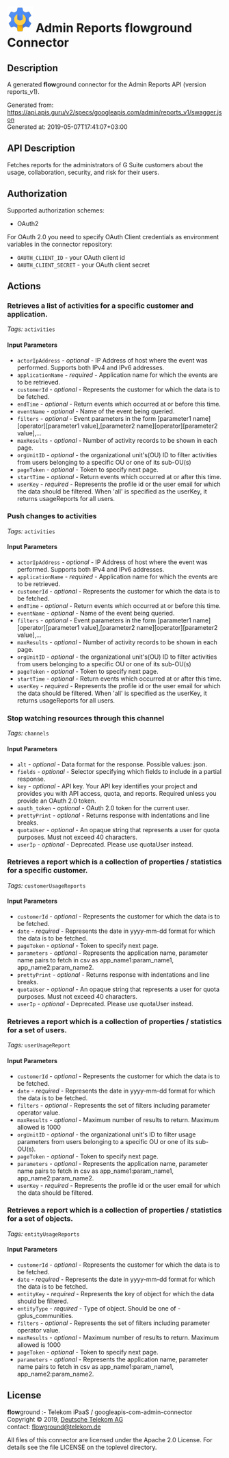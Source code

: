 # ![LOGO](logo.png) Admin Reports **flow**ground Connector

## Description

A generated **flow**ground connector for the Admin Reports API (version reports_v1).

Generated from: https://api.apis.guru/v2/specs/googleapis.com/admin/reports_v1/swagger.json<br/>
Generated at: 2019-05-07T17:41:07+03:00

## API Description

Fetches reports for the administrators of G Suite customers about the usage, collaboration, security, and risk for their users.

## Authorization

Supported authorization schemes:
- OAuth2

For OAuth 2.0 you need to specify OAuth Client credentials as environment variables in the connector repository:
* `OAUTH_CLIENT_ID` - your OAuth client id
* `OAUTH_CLIENT_SECRET` - your OAuth client secret

## Actions

### Retrieves a list of activities for a specific customer and application.

*Tags:* `activities`

#### Input Parameters
* `actorIpAddress` - _optional_ - IP Address of host where the event was performed. Supports both IPv4 and IPv6 addresses.
* `applicationName` - _required_ - Application name for which the events are to be retrieved.
* `customerId` - _optional_ - Represents the customer for which the data is to be fetched.
* `endTime` - _optional_ - Return events which occurred at or before this time.
* `eventName` - _optional_ - Name of the event being queried.
* `filters` - _optional_ - Event parameters in the form [parameter1 name][operator][parameter1 value],[parameter2 name][operator][parameter2 value],...
* `maxResults` - _optional_ - Number of activity records to be shown in each page.
* `orgUnitID` - _optional_ - the organizational unit's(OU) ID to filter activities from users belonging to a specific OU or one of its sub-OU(s)
* `pageToken` - _optional_ - Token to specify next page.
* `startTime` - _optional_ - Return events which occurred at or after this time.
* `userKey` - _required_ - Represents the profile id or the user email for which the data should be filtered. When 'all' is specified as the userKey, it returns usageReports for all users.

### Push changes to activities

*Tags:* `activities`

#### Input Parameters
* `actorIpAddress` - _optional_ - IP Address of host where the event was performed. Supports both IPv4 and IPv6 addresses.
* `applicationName` - _required_ - Application name for which the events are to be retrieved.
* `customerId` - _optional_ - Represents the customer for which the data is to be fetched.
* `endTime` - _optional_ - Return events which occurred at or before this time.
* `eventName` - _optional_ - Name of the event being queried.
* `filters` - _optional_ - Event parameters in the form [parameter1 name][operator][parameter1 value],[parameter2 name][operator][parameter2 value],...
* `maxResults` - _optional_ - Number of activity records to be shown in each page.
* `orgUnitID` - _optional_ - the organizational unit's(OU) ID to filter activities from users belonging to a specific OU or one of its sub-OU(s)
* `pageToken` - _optional_ - Token to specify next page.
* `startTime` - _optional_ - Return events which occurred at or after this time.
* `userKey` - _required_ - Represents the profile id or the user email for which the data should be filtered. When 'all' is specified as the userKey, it returns usageReports for all users.

### Stop watching resources through this channel

*Tags:* `channels`

#### Input Parameters
* `alt` - _optional_ - Data format for the response.
    Possible values: json.
* `fields` - _optional_ - Selector specifying which fields to include in a partial response.
* `key` - _optional_ - API key. Your API key identifies your project and provides you with API access, quota, and reports. Required unless you provide an OAuth 2.0 token.
* `oauth_token` - _optional_ - OAuth 2.0 token for the current user.
* `prettyPrint` - _optional_ - Returns response with indentations and line breaks.
* `quotaUser` - _optional_ - An opaque string that represents a user for quota purposes. Must not exceed 40 characters.
* `userIp` - _optional_ - Deprecated. Please use quotaUser instead.

### Retrieves a report which is a collection of properties / statistics for a specific customer.

*Tags:* `customerUsageReports`

#### Input Parameters
* `customerId` - _optional_ - Represents the customer for which the data is to be fetched.
* `date` - _required_ - Represents the date in yyyy-mm-dd format for which the data is to be fetched.
* `pageToken` - _optional_ - Token to specify next page.
* `parameters` - _optional_ - Represents the application name, parameter name pairs to fetch in csv as app_name1:param_name1, app_name2:param_name2.
* `prettyPrint` - _optional_ - Returns response with indentations and line breaks.
* `quotaUser` - _optional_ - An opaque string that represents a user for quota purposes. Must not exceed 40 characters.
* `userIp` - _optional_ - Deprecated. Please use quotaUser instead.

### Retrieves a report which is a collection of properties / statistics for a set of users.

*Tags:* `userUsageReport`

#### Input Parameters
* `customerId` - _optional_ - Represents the customer for which the data is to be fetched.
* `date` - _required_ - Represents the date in yyyy-mm-dd format for which the data is to be fetched.
* `filters` - _optional_ - Represents the set of filters including parameter operator value.
* `maxResults` - _optional_ - Maximum number of results to return. Maximum allowed is 1000
* `orgUnitID` - _optional_ - the organizational unit's ID to filter usage parameters from users belonging to a specific OU or one of its sub-OU(s).
* `pageToken` - _optional_ - Token to specify next page.
* `parameters` - _optional_ - Represents the application name, parameter name pairs to fetch in csv as app_name1:param_name1, app_name2:param_name2.
* `userKey` - _required_ - Represents the profile id or the user email for which the data should be filtered.

### Retrieves a report which is a collection of properties / statistics for a set of objects.

*Tags:* `entityUsageReports`

#### Input Parameters
* `customerId` - _optional_ - Represents the customer for which the data is to be fetched.
* `date` - _required_ - Represents the date in yyyy-mm-dd format for which the data is to be fetched.
* `entityKey` - _required_ - Represents the key of object for which the data should be filtered.
* `entityType` - _required_ - Type of object. Should be one of - gplus_communities.
* `filters` - _optional_ - Represents the set of filters including parameter operator value.
* `maxResults` - _optional_ - Maximum number of results to return. Maximum allowed is 1000
* `pageToken` - _optional_ - Token to specify next page.
* `parameters` - _optional_ - Represents the application name, parameter name pairs to fetch in csv as app_name1:param_name1, app_name2:param_name2.

## License

**flow**ground :- Telekom iPaaS / googleapis-com-admin-connector<br/>
Copyright © 2019, [Deutsche Telekom AG](https://www.telekom.de)<br/>
contact: flowground@telekom.de

All files of this connector are licensed under the Apache 2.0 License. For details
see the file LICENSE on the toplevel directory.
